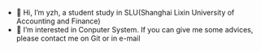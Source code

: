 - 👋 Hi, I’m yzh, a student study in SLU(Shanghai Lixin University of Accounting and Finance) 
- 👀 I’m interested in Conputer System. If you can give me some advices, please contact me on Git or in e-mail

<!---
yzhzy12321/yzhzy12321 is a ✨ special ✨ repository because its `README.md` (this file) appears on your GitHub profile.
You can click the Preview link to take a look at your changes.
--->
